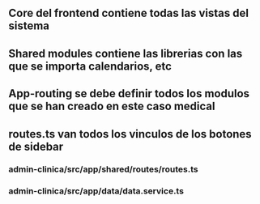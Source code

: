 ## Core del frontend contiene todas las vistas del sistema
## Shared modules contiene las librerias con las que se importa calendarios, etc
## App-routing se debe definir todos los modulos que se han creado en este caso medical
## routes.ts van todos los vinculos de los botones de sidebar
### admin-clinica/src/app/shared/routes/routes.ts 
### admin-clinica/src/app/data/data.service.ts 
